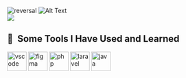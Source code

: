 ![reversal](https://capsule-render.vercel.app/api?type=waving&text=Welcome%20to%20my%20profil&fontAlign=30&fontSize=30&desc=Happy%20Learning!&descAlign=60&descAlignY=50&color=gradient&customColorList=0,2,2,5,30)
![Alt Text](https://media.giphy.com/media/v1.Y2lkPTc5MGI3NjExdDlwcnlpd3ZjOHgzZXphOGtjN3picmV0czQ3ODBwZTU4YWQyemt2eSZlcD12MV9pbnRlcm5hbF9naWZfYnlfaWQmY3Q9Zw/NKEt9elQ5cR68/giphy.gif)
<br>
<img src="https://media.giphy.com/media/v1.Y2lkPTc5MGI3NjExdDlwcnlpd3ZjOHgzZXphOGtjN3picmV0czQ3ODBwZTU4YWQyemt2eSZlcD12MV9pbnRlcm5hbF9naWZfYnlfaWQmY3Q9Zw/NKEt9elQ5cR68/giphy.gif"/>
<h2> 🚀 &nbsp;Some Tools I Have Used and Learned</h2>
<p align="left">
<img src="https://cdn.jsdelivr.net/gh/devicons/devicon/icons/vscode/vscode-original.svg" alt="vscode" width="45" height="45"/>
<img src="https://cdn.jsdelivr.net/gh/devicons/devicon/icons/figma/figma-original.svg" alt="figma" width="45" height="45"/>
<img src="https://cdn.jsdelivr.net/gh/devicons/devicon/icons/php/php-original.svg" alt="php" width="45" height="45"/>
<img src="https://cdn.jsdelivr.net/gh/devicons/devicon/icons/laravel/laravel-plain-wordmark.svg" alt="laravel" width="45" height="45"/>
<img src="https://cdn.jsdelivr.net/gh/devicons/devicon/icons/java/java-original-wordmark.svg" alt="java" width="45" height="45"/>
</p>
